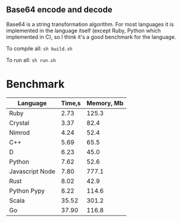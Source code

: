 Base64 encode and decode
------------------------

Base64 is a string transformation algorithm. For most languages ​​it is implemented in the language itself (except Ruby, Python which implemented in C), so I think it's a good benchmark for the language.

To compile all: `sh build.sh`

To run all: `sh run.sh`

# Benchmark

| Language        | Time,s  | Memory, Mb |
| --------------- | ------- | ---------- |
| Ruby            | 2.73    | 125.3      |
| Crystal         | 3.37    | 82.4       |
| Nimrod          | 4.24    | 52.4       |
| C++             | 5.69    | 65.5       |
| D               | 6.23    | 45.0       |
| Python          | 7.62    | 52.6       |
| Javascript Node | 7.80    | 777.1      |
| Rust            | 8.02    | 42.9       |
| Python Pypy     | 8.22    | 114.6      |
| Scala           | 35.52   | 301.2      |
| Go              | 37.90   | 116.8      |
